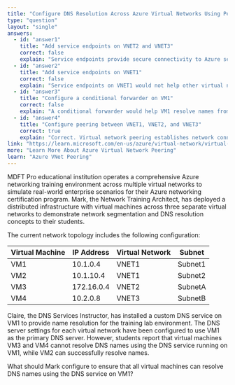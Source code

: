```yaml
---
title: "Configure DNS Resolution Across Azure Virtual Networks Using Peering"
type: "question"
layout: "single"
answers:
  - id: "answer1"
    title: "Add service endpoints on VNET2 and VNET3"
    correct: false
    explain: "Service endpoints provide secure connectivity to Azure services but do not enable DNS resolution between virtual networks or allow access to custom DNS services on other VNets."
  - id: "answer2"
    title: "Add service endpoints on VNET1"
    correct: false
    explain: "Service endpoints on VNET1 would not help other virtual networks access the DNS service on VM1. Service endpoints are for connecting to Azure services, not custom DNS servers."
  - id: "answer3"
    title: "Configure a conditional forwarder on VM1"
    correct: false
    explain: "A conditional forwarder would help VM1 resolve names from other DNS zones, but it doesn't solve the network connectivity issue that prevents VMs in VNET2 and VNET3 from reaching the DNS service on VM1."
  - id: "answer4"
    title: "Configure peering between VNET1, VNET2, and VNET3"
    correct: true
    explain: "Correct. Virtual network peering establishes network connectivity between VNets, allowing VMs in VNET2 and VNET3 to communicate with the DNS service on VM1 in VNET1. Once peering is configured, the DNS settings will work properly."
link: "https://learn.microsoft.com/en-us/azure/virtual-network/virtual-network-peering-overview"
more: "Learn More About Azure Virtual Network Peering"
learn: "Azure VNet Peering"
---
```


MDFT Pro educational institution operates a comprehensive Azure networking training environment across multiple virtual networks to simulate real-world enterprise scenarios for their Azure networking certification program. Mark, the Network Training Architect, has deployed a distributed infrastructure with virtual machines across three separate virtual networks to demonstrate network segmentation and DNS resolution concepts to their students.

The current network topology includes the following configuration:

| Virtual Machine | IP Address | Virtual Network | Subnet |
|-----------------|------------|-----------------|---------|
| VM1 | 10.1.0.4 | VNET1 | Subnet1 |
| VM2 | 10.1.10.4 | VNET1 | Subnet2 |
| VM3 | 172.16.0.4 | VNET2 | SubnetA |
| VM4 | 10.2.0.8 | VNET3 | SubnetB |

Claire, the DNS Services Instructor, has installed a custom DNS service on VM1 to provide name resolution for the training lab environment. The DNS server settings for each virtual network have been configured to use VM1 as the primary DNS server. However, students report that virtual machines VM3 and VM4 cannot resolve DNS names using the DNS service running on VM1, while VM2 can successfully resolve names.

What should Mark configure to ensure that all virtual machines can resolve DNS names using the DNS service on VM1?